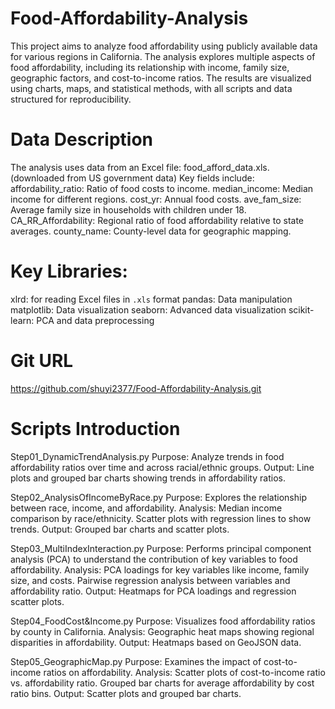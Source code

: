 # Food-Affordability-Analysis
This project aims to analyze food affordability using publicly available data for various regions in California. The analysis explores multiple aspects of food affordability, including its relationship with income, family size, geographic factors, and cost-to-income ratios. The results are visualized using charts, maps, and statistical methods, with all scripts and data structured for reproducibility.

# Data Description
The analysis uses data from an Excel file: food_afford_data.xls. (downloaded from US government data)
Key fields include:
affordability_ratio: Ratio of food costs to income.
median_income: Median income for different regions.
cost_yr: Annual food costs.
ave_fam_size: Average family size in households with children under 18.
CA_RR_Affordability: Regional ratio of food affordability relative to state averages.
county_name: County-level data for geographic mapping.

# Key Libraries:
xlrd: for reading Excel files in `.xls` format
pandas: Data manipulation
matplotlib: Data visualization
seaborn: Advanced data visualization
scikit-learn: PCA and data preprocessing

# Git URL
https://github.com/shuyi2377/Food-Affordability-Analysis.git

# Scripts Introduction
Step01_DynamicTrendAnalysis.py
Purpose: Analyze trends in food affordability ratios over time and across racial/ethnic groups.
Output: Line plots and grouped bar charts showing trends in affordability ratios.

Step02_AnalysisOfIncomeByRace.py
Purpose: Explores the relationship between race, income, and affordability.
Analysis:
Median income comparison by race/ethnicity.
Scatter plots with regression lines to show trends.
Output: Grouped bar charts and scatter plots.

Step03_MultiIndexInteraction.py
Purpose: Performs principal component analysis (PCA) to understand the contribution of key variables to food affordability.
Analysis:
PCA loadings for key variables like income, family size, and costs.
Pairwise regression analysis between variables and affordability ratio.
Output: Heatmaps for PCA loadings and regression scatter plots.

Step04_FoodCost&Income.py
Purpose: Visualizes food affordability ratios by county in California.
Analysis:
Geographic heat maps showing regional disparities in affordability.
Output: Heatmaps based on GeoJSON data.

Step05_GeographicMap.py
Purpose: Examines the impact of cost-to-income ratios on affordability.
Analysis:
Scatter plots of cost-to-income ratio vs. affordability ratio.
Grouped bar charts for average affordability by cost ratio bins.
Output: Scatter plots and grouped bar charts.
